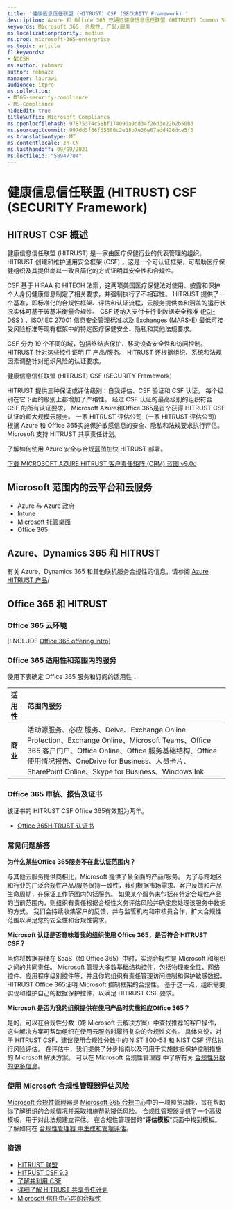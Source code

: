 ```yaml
---
title: '健康信息信任联盟 (HITRUST) CSF (SECURITY Framework) '
description: Azure 和 Office 365 已通过健康信息信任联盟 (HITRUST) Common Security Framework (CSF) 。
keywords: Microsoft 365, 合规性, 产品/服务
ms.localizationpriority: medium
ms.prod: microsoft-365-enterprise
ms.topic: article
f1.keywords:
- NOCSH
ms.author: robmazz
author: robmazz
manager: laurawi
audience: itpro
ms.collection:
- M365-security-compliance
- MS-Compliance
hideEdit: true
titleSuffix: Microsoft Compliance
ms.openlocfilehash: 97875374c58bf174090a9dd34f26d3e22b2b50b3
ms.sourcegitcommit: 997dd3f66f65686c2e38b7e30e67add426dce5f3
ms.translationtype: MT
ms.contentlocale: zh-CN
ms.lasthandoff: 09/09/2021
ms.locfileid: "58947704"
---
```

# <a name="health-information-trust-alliance-hitrust-common-security-framework-csf"></a>健康信息信任联盟 (HITRUST) CSF (SECURITY Framework) 

## <a name="hitrust-csf-overview"></a>HITRUST CSF 概述

健康信息信任联盟 (HITRUST) 是一家由医疗保健行业的代表管理的组织。 HITRUST 创建和维护通用安全框架 (CSF) ，这是一个可认证框架，可帮助医疗保健组织及其提供商以一致且简化的方式证明其安全性和合规性。

CSF 基于 HIPAA 和 HITECH 法案，这两项美国医疗保健法对使用、披露和保护个人身份健康信息制定了相关要求，并强制执行了不相容性。 HITRUST 提供了一个基准，即标准化的合规性框架、评估和认证流程，云服务提供商和涵盖的运行状况实体可基于该基准衡量合规性。 CSF 还纳入支付卡行业数据安全标准 ([PCI-DSS](https://www.microsoft.com/trustcenter/compliance/pci) [) 、ISO/IEC 27001](https://www.microsoft.com/trustcenter/compliance/iso-iec-27001) 信息安全管理标准以及 Exchanges ([MARS-E](https://www.microsoft.com/trustcenter/compliance/mars-e)) 最低可接受风险标准等现有框架中的特定医疗保健安全、隐私和其他法规要求。

CSF 分为 19 个不同的域，包括终结点保护、移动设备安全性和访问控制。 HITRUST 针对这些控件证明 IT 产品/服务。 HITRUST 还根据组织、系统和法规因素调整针对组织风险的认证要求。

健康信息信任联盟 (HITRUST) CSF (SECURITY Framework) 

HITRUST 提供三种保证或评估级别：自我评估、CSF 验证和 CSF 认证。 每个级别在它下面的级别上都增加了严格性。 经过 CSF 认证的最高级别的组织符合 CSF 的所有认证要求。 Microsoft Azure和Office 365是首个获得 HITRUST CSF 认证的超大规模云服务。 一家 HITRUST 评估公司（一家 HITRUST 评估公司）根据 Azure 和 Office 365实施保护敏感信息的安全、隐私和法规要求执行评估。 Microsoft 支持 HITRUST 共享责任计划。

了解如何使用 Azure 安全与合规蓝图加快 HITRUST 部署。

[下载 MICROSOFT AZURE HITRUST 客户责任矩阵 (CRM) 蓝图 v9.0d](https://servicetrust.microsoft.com/ViewPage/Blueprint?command=Download&downloadType=Document&downloadId=3ccde498-4761-4be0-be8b-cd8d379a3a4f&docTab=fc060920-cdb8-11e7-bacf-0bf52b09d912_Healthcare_Blueprint)

## <a name="microsoft-in-scope-cloud-platforms--services"></a>Microsoft 范围内的云平台和云服务

- Azure 与 Azure 政府
- Intune
- [Microsoft 托管桌面](/microsoft-365/managed-desktop/intro/compliance)
- Office 365

## <a name="azure-dynamics-365-and-hitrust"></a>Azure、Dynamics 365 和 HITRUST

有关 Azure、Dynamics 365 和其他联机服务合规性的信息，请参阅 [Azure HITRUST 产品](/azure/compliance/offerings/offering-hitrust)/

## <a name="office-365-and-hitrust"></a>Office 365 和 HITRUST

### <a name="office-365-cloud-environments"></a>Office 365 云环境

[!INCLUDE [Office 365 offering intro](../includes/o365-offering-introduction.md)]

### <a name="office-365-applicability-and-in-scope-services"></a>Office 365 适用性和范围内的服务

使用下表确定 Office 365 服务和订阅的适用性：

| **适用性** | **范围内服务** |
|:------------------|:----------------------|
| **商业** | 活动源服务、必应 服务、Delve、Exchange Online Protection、Exchange Online、Microsoft Teams、Office 365 客户门户、Office Online、Office 服务基础结构、Office 使用情况报告、OneDrive for Business、人员卡片、SharePoint Online、Skype for Business、Windows Ink |

### <a name="office-365-audits-reports-and-certificates"></a>Office 365 审核、报告及证书

该证书的 HITRUST CSF Office 365有效期为两年。

- [Office 365HITRUST 认证书](https://aka.ms/O365HITRUSTcertification)

### <a name="frequently-asked-questions"></a>常见问题解答

**为什么某些Office 365服务不在此认证范围内？**

与其他云服务提供商相比，Microsoft 提供了最全面的产品/服务。 为了与跨地区和行业的广泛合规性产品/服务保持一致性，我们根据市场需求、客户反馈和产品生命周期，在保证工作范围内包括服务。 如果某个服务未包括在特定合规性产品的当前范围内，则组织有责任根据合规性义务评估风险并确定您处理该服务中数据的方式。 我们会持续收集客户的反馈，并与监管机构和审核员合作，扩大合规性范围以满足您的安全性和合规性需求。

**Microsoft 认证是否意味着我的组织使用 Office 365，是否符合 HITRUST CSF？**

当你将数据存储在 SaaS（如 Office 365）中时，实现合规性是 Microsoft 和组织之间的共同责任。 Microsoft 管理大多数基础结构控件，包括物理安全性、网络控件、应用程序级别控件等，并且你的组织有责任管理访问控制和保护敏感数据。 HITRUST Office 365证明 Microsoft 控制框架的合规性。 基于这一点，组织需要实现和维护自己的数据保护控件，以满足 HITRUST CSF 要求。

**Microsoft 是否为我的组织提供在使用产品时实施相应Office 365？**

是的，可以在合规性分数（跨 Microsoft 云解决方案）中查找推荐的客户操作，这些解决方案可帮助组织在使用云服务时履行复杂的合规性义务。 具体来说，对于 HITRUST CSF，建议使用合规性分数中的 NIST 800-53 和 NIST CSF 评估执行风险评估。 在评估中，我们提供了分步指南以及可用于实施数据保护控制措施的 Microsoft 解决方案。 可以在 Microsoft 合规性管理器 中了解有关 [合规性分数的更多信息](/microsoft-365/compliance/compliance-manager)。

### <a name="use-microsoft-compliance-manager-to-assess-your-risk"></a>使用 Microsoft 合规性管理器评估风险

[Microsoft 合规性管理器](/microsoft-365/compliance/compliance-manager)是 [Microsoft 365 合规中心](/microsoft-365/compliance/microsoft-365-compliance-center)中的一项预览功能，旨在帮助你了解组织的合规情况并采取措施帮助降低风险。 合规性管理器提供了一个高级模板，用于对此法规建立评估。 在合规性管理器的“**评估模板**”页面中找到模板。 了解如何在 [合规性管理器 中生成和管理评估](/microsoft-365/compliance/compliance-manager-assessments)。

### <a name="resources"></a>资源

- [HITRUST 联盟](https://hitrustalliance.net/)
- [HITRUST CSF 9.3](https://hitrustalliance.net/csf-license-agreement/)
- [了解并利用 CSF](https://hitrustalliance.net/understanding-leveraging-csf/)
- [详细了解 HITRUST 共享责任计划](https://go.microsoft.com/fwlink/p/?linkid=2100268)
- [Microsoft 信任中心内的合规性](https://www.microsoft.com/trust-center/compliance/compliance-overview)
